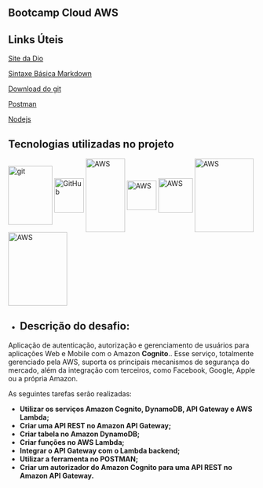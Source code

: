 ## Bootcamp Cloud AWS



## Links Úteis

[Site da Dio](https://dio.me/)

[Sintaxe Básica Markdown](https://www.markdownguide.org/basic-syntax/)

[Download do git](https://git-scm.com/downloads)

[Postman](https://www.postman.com/downloads/)

[Nodejs](https://nodejs.org/en/download)



## Tecnologias utilizadas no projeto

<div style="display: inline_block">
<img align="center" alt="git" height="120" width="90" src="https://cdn.jsdelivr.net/gh/devicons/devicon/icons/git/git-original-wordmark.svg"/>
<img align="center" alt="GitHub" height="70" width="60" src="https://cdn.jsdelivr.net/gh/devicons/devicon/icons/github/github-original-wordmark.svg" />
<img align="center" alt="AWS" height="150" width="80" src="https://upload.wikimedia.org/wikipedia/commons/9/93/Amazon_Web_Services_Logo.svg" />
<img align="center" alt="AWS" height="60" src="https://cdn.jsdelivr.net/gh/devicons/devicon/icons/windows8/windows8-original.svg" />
<img align="center" alt="AWS" height="70" src="https://cdn.jsdelivr.net/gh/devicons/devicon/icons/ubuntu/ubuntu-plain-wordmark.svg" />
<img  align="center" alt="AWS" height="150" width="120" src="https://cdn.jsdelivr.net/gh/devicons/devicon/icons/nodejs/nodejs-original-wordmark.svg" />
<img  align="center" alt="AWS" height="150" width="120" src="https://www.svgrepo.com/show/354201/postman.svg" /> 



- ## Descrição do desafio:

Aplicação de autenticação, autorização e gerenciamento de usuários para aplicações Web e Mobile com o Amazon **Cognito**.. Esse serviço, totalmente gerenciado pela AWS, suporta os principais mecanismos de segurança do mercado, além da integração com terceiros, como Facebook, Google, Apple ou a própria Amazon.

As seguintes tarefas serão realizadas:

- **Utilizar os serviços Amazon Cognito, DynamoDB, API Gateway e AWS Lambda;**
- **Criar uma API REST no Amazon API Gateway;**
- **Criar tabela no Amazon DynamoDB;**
- **Criar funções no AWS Lambda;**
- **Integrar o API Gateway com o Lambda backend;**
- **Utilizar a ferramenta no POSTMAN;**
- **Criar um autorizador do Amazon Cognito para uma API REST no Amazon API Gateway.**
